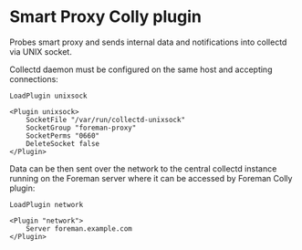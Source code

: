 # Smart Proxy Colly plugin

Probes smart proxy and sends internal data and notifications into collectd via
UNIX socket.

Collectd daemon must be configured on the same host and accepting connections:

    LoadPlugin unixsock

    <Plugin unixsock>
        SocketFile "/var/run/collectd-unixsock"
        SocketGroup "foreman-proxy"
        SocketPerms "0660"
        DeleteSocket false
    </Plugin>

Data can be then sent over the network to the central collectd instance
running on the Foreman server where it can be accessed by Foreman Colly
plugin:

    LoadPlugin network

    <Plugin "network">
        Server foreman.example.com
    </Plugin>
